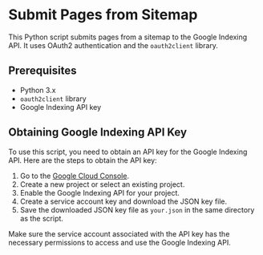 # Submit Pages from Sitemap

This Python script submits pages from a sitemap to the Google Indexing API. It uses OAuth2 authentication and the `oauth2client` library.

## Prerequisites

- Python 3.x
- `oauth2client` library
- Google Indexing API key

## Obtaining Google Indexing API Key

To use this script, you need to obtain an API key for the Google Indexing API. Here are the steps to obtain the API key:

1. Go to the [Google Cloud Console](https://console.cloud.google.com/).
2. Create a new project or select an existing project.
3. Enable the Google Indexing API for your project.
4. Create a service account key and download the JSON key file.
5. Save the downloaded JSON key file as `your.json` in the same directory as the script.

Make sure the service account associated with the API key has the necessary permissions to access and use the Google Indexing API.
